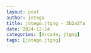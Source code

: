 ```yaml
---
layout: post
author: jotego
title: jotego.jtgng - 3b2a2fa
date: 2024-12-14
categories: [Arcade, jtgng]
tags: [jotego.jtgng]
---
```


